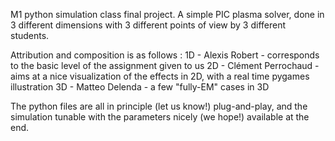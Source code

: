 M1 python simulation class final project. A simple PIC plasma solver, done in 3 different dimensions with 3 different points of view by 3 different students.

Attribution and composition is as follows :
1D - Alexis Robert       - corresponds to the basic level of the assignment given to us
2D - Clément Perrochaud  - aims at a nice visualization of the effects in 2D, with a real time pygames illustration
3D - Matteo Delenda      - a few "fully-EM" cases in 3D     

The python files are all in principle (let us know!) plug-and-play, and the simulation tunable with the parameters nicely (we hope!) available at the end.
